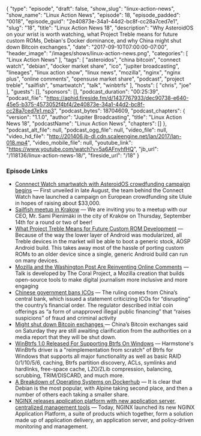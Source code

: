 {
  "type": "episode",
  "draft": false,
  "show_slug": "linux-action-news",
  "show_name": "Linux Action News",
  "episode": 18,
  "episode_padded": "0018",
  "episode_guid": "2e40873e-34a1-44d2-bc8f-cc28a7ced7e1",
  "slug": "18",
  "title": "Linux Action News 18",
  "description": "Why AsteroidOS on your wrist is worth watching, what Project Treble means for future custom ROMs, Debian's Docker dominance, and why China might shut down Bitcoin exchanges.",
  "date": "2017-09-10T07:00:00-07:00",
  "header_image": "/images/shows/linux-action-news.png",
  "categories": [
    "Linux Action News"
  ],
  "tags": [
    "asteroidos",
    "china bitcoin",
    "connect watch",
    "debian",
    "docker market share",
    "ico",
    "jupiter broadcasting",
    "lineages",
    "linux action show",
    "linux news",
    "mozilla",
    "nginx",
    "nginx plus",
    "online comments",
    "opensuse market share",
    "podcast",
    "project treble",
    "sailfish",
    "smartwatch",
    "talk",
    "winbtrfs"
  ],
  "hosts": [
    "chris",
    "joe"
  ],
  "guests": [],
  "sponsors": [],
  "podcast_duration": "00:25:39",
  "podcast_file": "https://aphid.fireside.fm/d/1437767933/dec90738-e640-45e5-b375-4573052f4bf4/2e40873e-34a1-44d2-bc8f-cc28a7ced7e1.mp3",
  "podcast_bytes": 18704609,
  "podcast_chapters": {
    "version": "1.1.0",
    "author": "Jupiter Broadcasting",
    "title": "Linux Action News 18",
    "podcastName": "Linux Action News",
    "chapters": []
  },
  "podcast_alt_file": null,
  "podcast_ogg_file": null,
  "video_file": null,
  "video_hd_file": "http://201406.jb-dl.cdn.scaleengine.net/lan/2017/lan-018.mp4",
  "video_mobile_file": null,
  "youtube_link": "https://www.youtube.com/watch?v=5a6AFnyhfHQ",
  "jb_url": "/118136/linux-action-news-18/",
  "fireside_url": "/18"
}


### Episode Links

  * [Connnect Watch smartwatch with AsteroidOS crowdfunding campaign begins](https://liliputing.com/2017/09/connnect-watch-smartwatch-asteroidos-crowdfunding-campaign-begins-99e.html "Connnect Watch smartwatch with AsteroidOS crowdfunding campaign begins") — First unveiled in late August, the team behind the Connect Watch have launched a campaign on European crowdfunding site Ulule in hopes of raising about $33,000.
  * [Sailfish meetup in Krakow](https://www.facebook.com/events/337839159976442 "Sailfish meetup in Krakow") — We are inviting you to a meetup with our CEO, Mr. Sami Pienimäki in the city of Kraków on Thursday, September 14th for a round or two of beer! 
  * [What Project Treble Means for Future Custom ROM Development](https://www.xda-developers.com/project-treble-custom-rom-development/ "What Project Treble Means for Future Custom ROM Development") — Because of the way the lower layer of Android was modularized, all Treble devices in the market will be able to boot a generic stock, AOSP Android build. This takes away most of the hassle of porting custom ROMs to an older device since a single, generic Android build can run on many devices. 
  * [Mozilla and the Washington Post Are Reinventing Online Comments](https://blog.mozilla.org/blog/2017/09/06/mozilla-washington-post-reinventing-online-comments/ "Mozilla and the Washington Post Are Reinventing Online Comments") — Talk is developed by The Coral Project, a Mozilla creation that builds open-source tools to make digital journalism more inclusive and more engaging
  * [Chinese government bans ICOs](https://www.theverge.com/2017/9/4/16251624/china-bans-ico-initial-coin-offering-regulation "Chinese government bans ICOs") — The ruling comes from China’s central bank, which issued a statement criticizing ICOs for “disrupting” the country’s financial order. The regulator described initial coin offerings as “a form of unapproved illegal public financing” that “raises suspicions” of fraud and criminal activity
  * [Might shut down Bitcoin exchanges ](https://uk.reuters.com/article/uk-bitcoin-china/china-bitcoin-exchanges-awaiting-clarification-on-closure-report-idUKKCN1BK05J "Might shut down Bitcoin exchanges ") — China’s Bitcoin exchanges said on Saturday they are still awaiting clarification from the authorities on a media report that they will be shut down. 
  * [WinBtrfs 1.0 Released For Supporting Btrfs On Windows](https://www.phoronix.com/scan.php?page=news_item&px=WinBtrfs-1.0-Released "WinBtrfs 1.0 Released For Supporting Btrfs On Windows") — Harmstone's WinBtrfs driver is a "reimplementation from scratch" of Btrfs for Windows that supports all major functionality as well as basic RAID 0/1/10/5/6, caching, Btrfs partition discovery, ACLs, symlinks and hardlinks, free-space cache, LZO/ZLib compression, balancing, scrubbing, TRIM/DISCARD, and much more. 
  * [A Breakdown of Operating Systems on Dockerhub](https://anchore.com/blog/breakdown-operating-systems-dockerhub/ "A Breakdown of Operating Systems on Dockerhub") — It is clear that Debian is the most popular, with Alpine taking second place, and then a number of others each taking a smaller share.
  * [NGINX releases application platform with new application server, centralized management tools](http://sdtimes.com/nginx-application-platform-app-development/ "NGINX releases application platform with new application server, centralized management tools") — Today, NGINX launched its new NGINX Application Platform, a suite of products which together, form a solution made up of application delivery, an application server, and policy-driven monitoring and management.


